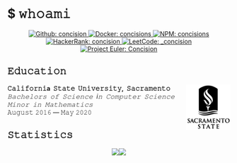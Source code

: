 # $ 𝚠𝚑𝚘𝚊𝚖𝚒

<p align="center">
    <a href="https://github.com/concision">
        <img alt="Github: concision" src="https://img.shields.io/badge/GitHub-concision-lightgray?style=flat-square&logo=github"/>
    </a>
    <a href="https://hub.docker.com/u/concisions">
        <img alt="Docker: concisions" src="https://img.shields.io/badge/Docker-concisions-blue?style=flat-square&logo=docker"/>
    </a>
    <a href="https://www.npmjs.com/~concisions">
        <img alt="NPM: concisions" src="https://img.shields.io/badge/NPM-concisions-red?style=flat-square&logo=npm"/>
    </a>
    <a href="https://www.hackerrank.com/Concision">
        <img alt="HackerRank: concision" src="https://img.shields.io/badge/HackerRank-concision-green?style=flat-square&logo=hackerrank"/>
    </a>
    <a href="https://leetcode.com/_concision/">
        <img alt="LeetCode: _concision" src="https://img.shields.io/badge/LeetCode-__concision-orange?style=flat-square&logo=leetcode"/>
    </a>
    <br>
    <a href="https://projecteuler.net">
        <img alt="Project Euler: Concision" src="https://projecteuler.net/profile/Concision.png"/>
    </a>
</p>


## 𝙴𝚍𝚞𝚌𝚊𝚝𝚒𝚘𝚗

<p>
    <img width="100px" align="right" src="https://raw.githubusercontent.com/concision/concision/profile/assets/csus.svg">
</p>

<p>
 <b>𝙲𝚊𝚕𝚒𝚏𝚘𝚛𝚗𝚒a&nbsp; 𝚂𝚝𝚊𝚝𝚎&nbsp;  𝚄𝚗𝚒𝚟𝚎𝚛𝚜𝚒𝚝𝚢,&nbsp;  𝚂𝚊𝚌𝚛𝚊𝚖𝚎𝚗𝚝𝚘</b><br>
 <i>𝙱𝚊𝚌𝚑𝚎𝚕𝚘𝚛𝚜&nbsp; 𝚘𝚏&nbsp; 𝚂𝚌𝚒𝚎𝚗𝚌𝚎&nbsp; i𝚗&nbsp; 𝙲𝚘𝚖𝚙𝚞𝚝𝚎𝚛&nbsp; 𝚂𝚌𝚒𝚎𝚗𝚌𝚎</i><br>
 <i>𝙼𝚒𝚗𝚘𝚛&nbsp; 𝚒𝚗&nbsp; 𝙼𝚊𝚝𝚑𝚎𝚖𝚊𝚝𝚒𝚌𝚜</i><br>
 𝙰𝚞𝚐𝚞𝚜𝚝 𝟸𝟶𝟷𝟼 — 𝙼𝚊𝚢 𝟸𝟶𝟸𝟶
</p>


## 𝚂𝚝𝚊𝚝𝚒𝚜𝚝𝚒𝚌𝚜
<p align="center">
    <img height="130px" src="https://github-readme-stats.vercel.app/api?username=concision&hide_title=true&show_icons=true&count_private=true&line_height=21"/><img height="130px" src="https://github-readme-stats.vercel.app/api/top-langs/?username=concision&hide_title=true&layout=compact"/>
</p>
